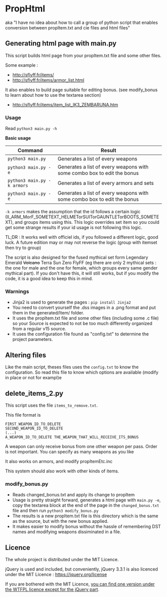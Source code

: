 # PropHtml

aka "I have no idea about how to call a group of python script that enables conversion between propItem.txt and cie files and html files"

## Generating html page with main.py

This script builds html page from your propItem.txt file and some other files.

Some example :
- http://sflyff.fr/items/
- http://sflyff.fr/items/armor_list.html

It also enables to build page suitable for editing bonus. (see modify_bonus to learn about how to use the textarea section)

- http://sflyff.fr/items/item_list_IK3_ZEMBARUNA.htm


### Usage

Read `python3 main.py -h`


**Basic usage**

| Command | Result |
| ------- | ------ |
| `python3 main.py` | Generates a list of every weapons |
| `python3 main.py -e` | Generates a list of every weapons with some combo box to edit the bonus |
| `python3 main.py -k armors` | Generates a list of every armors and sets |
| `python3 main.py -e` | Generates a list of every weapons with some combo box to edit the bonus |


`-k armors` makes the assumption that the id follows a certain logic (II_ARM_MorF_SOMETEXT_HELMETorSUITorGAUNTLETorBOOTS_SOMETEXT), and groups items using this. This logic overrides set item so you could get some strange results if your id usage is not following this logic.

TL;DR : It works well with officiel ids, if you followed a different logic, good luck. A future edition may or may not reverse the logic (group with itemset then try to group)

The script is also designed for the fused mythical set form Legendary Emerald ~~Volcano~~ Terra Sun Zero FlyFF (eg there are only 2 mythical sets : the one for male and the one for female, which groups every same gender mythical part). If you don't have this, it will still works, but if you modify the code, it is a good idea to keep this in mind.


### Warnings

- Jinja2 is used to generate the pages : `pip install Jinja2`
- You need to convert yourself the .dss images in a .png format and put them in the generated/Item/ folder.
- It uses the propItem.txt file and some other files (including some .c file) so your Source is expected to not be too much differently organized from a regular v15 source.
- It uses the configuration file found as "config.txt" to determine the project parameters.


## Altering files

Like the main script, theses files uses the `config.txt` to know the configuration. So read this file to know which options are available (modify in place or not for exampl)e

## delete_items_2.py

This script uses the file `items_to_remove.txt`.

This file format is
```
FIRST_WEAPON_ID_TO_DELETE
SECOND_WEAPON_ID_TO_DELETE
(...)
A_WEAPON_ID_TO_DELETE THE_WEAPON_THAT_WILL_RECEIVE_ITS_BONUS
```

A weapon can only receive bonus from one other weapon per pass. Order is not important. You can specify as many weapons as you like

It also works on armors, and modify propItemEtc.inc

This system should also work with other kinds of items.



### modify_bonus.py

- Reads changed_bonus.txt and apply its change to propItem
- Usage is pretty straight forward, generates a html page with `main.py -e`, copy the textarea block at the end of the page in the `changed_bonus.txt` file and then run `python3 modify_bonus.py`
- The results is a new propItem.txt file is this directory which is the same as the source, but with the new bonus applied.
- It makes easier to modify bonus without the hassle of remembering DST names and modifying weapons dissiminated in a file.




## Licence

The whole project is distributed under the MIT Licence.

jQuery is used and included, but conveniently, jQuery 3.3.1 is also licenced under the MIT Licence : https://jquery.org/license

If you are bothered with the MIT Licence, [you can find one version under the WTFPL licence except for the jQuery part](https://github.com/SPSquonK/FlyFFPythonTransform/tree/c6767443912141a399a50d82223a9bd6bb228fe1/propItemToHtml).
